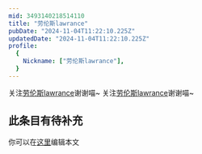 ```yaml
---
mid: 3493140218514110
title: "劳伦斯lawrance"
pubDate: "2024-11-04T11:22:10.225Z"
updatedDate: "2024-11-04T11:22:10.225Z"
profile:
  {
    Nickname: ["劳伦斯lawrance"],
  }
---
```


关注[劳伦斯lawrance](https://space.bilibili.com/3493140218514110)谢谢喵~ 关注[劳伦斯lawrance](https://space.bilibili.com/3493140218514110)谢谢喵~

## 此条目有待补充
你可以在[这里](https://github.com/Yuhanawa/VTuber.ICU-Content/edit/master/v/劳伦斯lawrance/index.md)编辑本文
